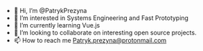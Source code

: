 - 👋 Hi, I’m @PatrykPrezyna
- 👀 I’m interested in Systems Engineering and Fast Prototyping
- 🌱 I’m currently learning Vue.js 
- 💞️ I’m looking to collaborate on interesting open source projects. 
- 📫 How to reach me Patryk.prezyna@protonmail.com

<!---
PatrykPrezyna/PatrykPrezyna is a ✨ special ✨ repository because its `README.md` (this file) appears on your GitHub profile.
You can click the Preview link to take a look at your changes.
--->
